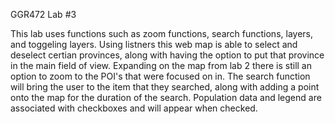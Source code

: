 GGR472 Lab #3

This lab uses functions such as zoom functions, search functions, layers, and toggeling layers.
Using listners this web map is able to select and deselect certian provinces, along with having the option to put that province in the main field of view.
Expanding on the map from lab 2 there is still an option to zoom to the POI's that were focused on in. 
The search function will bring the user to the item that they searched, along with adding a point onto the map for the duration of the search.
Population data and legend are associated with checkboxes and will appear when checked.

